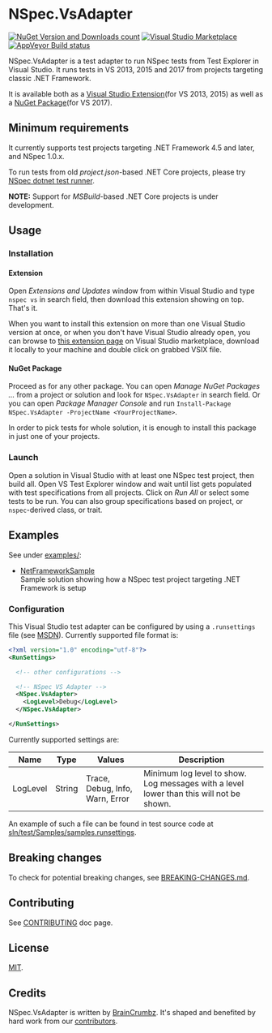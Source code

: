 # NSpec.VsAdapter

[![NuGet Version and Downloads count](https://buildstats.info/nuget/NSpec.VsAdapter)](https://www.nuget.org/packages/NSpec.VsAdapter) 
[![Visual Studio Marketplace](https://vsmarketplacebadge.apphb.com/version-short/GiuseppePiscopo.NSpecVSAdapter.svg)](https://marketplace.visualstudio.com/items?itemName=GiuseppePiscopo.NSpecVSAdapter) 
[![AppVeyor Build status](https://ci.appveyor.com/api/projects/status/5mmtg044ds5xx8xr/branch/master?svg=true)](https://ci.appveyor.com/project/BrainCrumbz/nspec-vsadapter/branch/master)

NSpec.VsAdapter is a test adapter to run NSpec tests from Test Explorer in 
Visual Studio. It runs tests in VS 2013, 2015 and 2017 from projects 
targeting classic .NET Framework.

It is available both as a [Visual Studio Extension](https://marketplace.visualstudio.com/items?itemName=GiuseppePiscopo.NSpecVSAdapter)(for VS 2013, 2015)
as well as a [NuGet Package](https://www.nuget.org/packages/NSpec.VsAdapter)(for VS 2017).

## Minimum requirements

It currently supports test projects targeting .NET Framework 4.5 and later, and 
NSpec 1.0.x.

To run tests from old *project.json*-based .NET Core projects, please try 
[NSpec dotnet test runner](https://www.nuget.org/packages/dotnet-test-nspec). 

**NOTE:** Support for *MSBuild*-based .NET Core projects is under development.

## Usage

### Installation

#### Extension

Open *Extensions and Updates* window from within Visual Studio and type 
`nspec vs` in search field, then download this extension showing on top. 
That's it.

When you want to install this extension on more than one Visual Studio version 
at once, or when you don't have Visual Studio already open, you can browse to 
[this extension page](https://marketplace.visualstudio.com/items?itemName=GiuseppePiscopo.NSpecVSAdapter) 
on Visual Studio marketplace, download it locally to your machine and double 
click on grabbed VSIX file.

#### NuGet Package

Proceed as for any other package. You can open *Manage NuGet Packages ...* 
from a project or solution and look for `NSpec.VsAdapter` in search field. 
Or you can open *Package Manager Console* and run `Install-Package NSpec.VsAdapter -ProjectName <YourProjectName>`.

In order to pick tests for whole solution, it is enough to install this package 
in just one of your projects.

### Launch

Open a solution in Visual Studio with at least one NSpec test project, then 
build all. Open VS Test Explorer window and wait until list gets populated 
with test specifications from all projects. Click on *Run All* or select some 
tests to be run. You can also group specifications based on project, or 
`nspec`-derived class, or trait.

## Examples

See under [examples/](./examples):

- [NetFrameworkSample](./examples/NetFrameworkSample)  
Sample solution showing how a NSpec test project targeting .NET Framework is setup

### Configuration

This Visual Studio test adapter can be configured by using a `.runsettings` 
file (see [MSDN](https://msdn.microsoft.com/en-us/library/jj635153.aspx)). 
Currently supported file format is:

```xml
<?xml version="1.0" encoding="utf-8"?>
<RunSettings>

  <!-- other configurations -->

  <!-- NSpec VS Adapter -->
  <NSpec.VsAdapter>
    <LogLevel>Debug</LogLevel>
  </NSpec.VsAdapter>

</RunSettings>
```

Currently supported settings are:

| Name | Type | Values | Description |
|------|------|--------|-------------|
| LogLevel | String | Trace, Debug, Info, Warn, Error | Minimum log level to show. Log messages with a level lower than this will not be shown. |

An example of such a file can be found in test source code at [sln/test/Samples/samples.runsettings](./sln/test/Samples/samples.runsettings).

## Breaking changes

To check for potential breaking changes, see [BREAKING-CHANGES.md](./BREAKING-CHANGES.md).

## Contributing

See [CONTRIBUTING](./CONTRIBUTING.md) doc page.

## License

[MIT](./LICENSE.txt).

## Credits

NSpec.VsAdapter is written by [BrainCrumbz](http://www.braincrumbz.com). It's shaped and
benefited by hard work from our [contributors](https://github.com/nspec/NSpec.VsAdapter/contributors).
